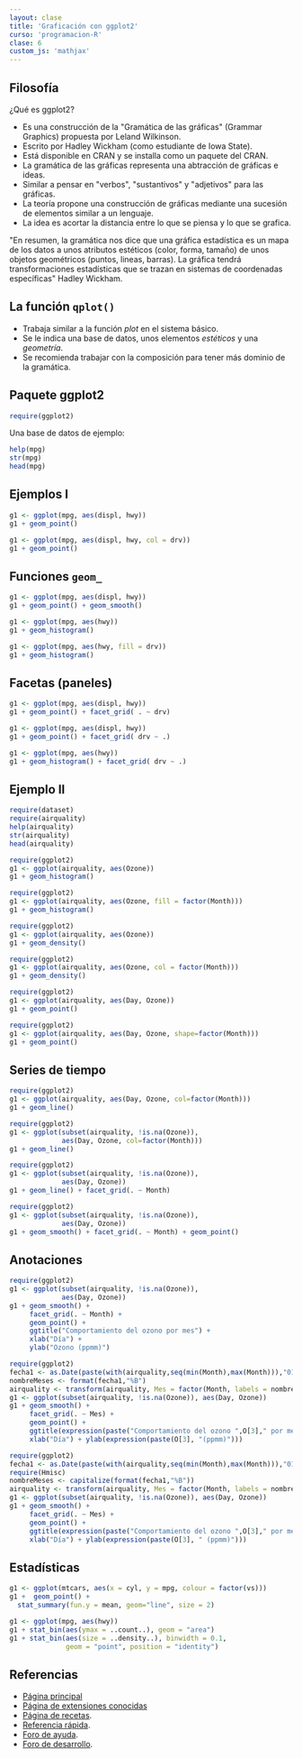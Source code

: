```yaml
---
layout: clase
title: 'Graficación con ggplot2'
curso: 'programacion-R'
clase: 6
custom_js: 'mathjax'
---
```


## Filosofía
¿Qué es ggplot2?

- Es una construcción de la "Gramática de las gráficas" (Grammar Graphics) propuesta por Leland Wilkinson.
- Escrito por Hadley Wickham (como estudiante de Iowa State).
- Está disponible en CRAN y se installa como un paquete del CRAN.
- La gramática de las gráficas representa una abtracción de gráficas e ideas.
- Similar a pensar en "verbos", "sustantivos" y "adjetivos" para las gráficas.
- La teoría propone una construcción de gráficas mediante una sucesión de elementos similar a un lenguaje.
- La idea es acortar la distancia entre lo que se piensa y lo que se grafica.

"En resumen, la gramática nos dice que una gráfica estadística es un mapa de los datos a unos atributos estéticos (color, forma, tamaño) de unos objetos geométricos (puntos, lineas, barras). La gráfica tendrá transformaciones estadísticas que se trazan en sistemas de coordenadas específicas" Hadley Wickham.

## La función `qplot()`

- Trabaja similar a la función *plot* en el sistema básico.
- Se le indica una base de datos, unos elementos *estéticos* y
  una *geometría*.
- Se recomienda trabajar con la composición para tener más dominio de la gramática.

## Paquete ggplot2

```r
require(ggplot2)
```
Una base de datos de ejemplo:

```r
help(mpg)
str(mpg)
head(mpg)
```

## Ejemplos I
```r
g1 <- ggplot(mpg, aes(displ, hwy))
g1 + geom_point()
```

```r
g1 <- ggplot(mpg, aes(displ, hwy, col = drv))
g1 + geom_point()
```

## Funciones `geom_`

```r
g1 <- ggplot(mpg, aes(displ, hwy))
g1 + geom_point() + geom_smooth()
```

```r
g1 <- ggplot(mpg, aes(hwy))
g1 + geom_histogram()
```

```r
g1 <- ggplot(mpg, aes(hwy, fill = drv))
g1 + geom_histogram()
```

## Facetas (paneles)


```r
g1 <- ggplot(mpg, aes(displ, hwy))
g1 + geom_point() + facet_grid( . ~ drv)
```

```r
g1 <- ggplot(mpg, aes(displ, hwy))
g1 + geom_point() + facet_grid( drv ~ .)
```

```r
g1 <- ggplot(mpg, aes(hwy))
g1 + geom_histogram() + facet_grid( drv ~ .)
```

## Ejemplo II

```r
require(dataset)
require(airquality)
help(airquality)
str(airquality)
head(airquality)
```

```r
require(ggplot2)
g1 <- ggplot(airquality, aes(Ozone))
g1 + geom_histogram()
```


```r
require(ggplot2)
g1 <- ggplot(airquality, aes(Ozone, fill = factor(Month)))
g1 + geom_histogram()
```

```r
require(ggplot2)
g1 <- ggplot(airquality, aes(Ozone))
g1 + geom_density()
```

```r
require(ggplot2)
g1 <- ggplot(airquality, aes(Ozone, col = factor(Month)))
g1 + geom_density()
```

```r
require(ggplot2)
g1 <- ggplot(airquality, aes(Day, Ozone))
g1 + geom_point()
```

```r
require(ggplot2)
g1 <- ggplot(airquality, aes(Day, Ozone, shape=factor(Month)))
g1 + geom_point()
```

## Series de tiempo

```r
require(ggplot2)
g1 <- ggplot(airquality, aes(Day, Ozone, col=factor(Month)))
g1 + geom_line()
```

```r
require(ggplot2)
g1 <- ggplot(subset(airquality, !is.na(Ozone)),
             aes(Day, Ozone, col=factor(Month)))
g1 + geom_line()
```

```r
require(ggplot2)
g1 <- ggplot(subset(airquality, !is.na(Ozone)),
             aes(Day, Ozone))
g1 + geom_line() + facet_grid(. ~ Month)
```


```r
require(ggplot2)
g1 <- ggplot(subset(airquality, !is.na(Ozone)),
             aes(Day, Ozone))
g1 + geom_smooth() + facet_grid(. ~ Month) + geom_point()
```

## Anotaciones


```r
require(ggplot2)
g1 <- ggplot(subset(airquality, !is.na(Ozone)),
             aes(Day, Ozone))
g1 + geom_smooth() +
     facet_grid(. ~ Month) +
     geom_point() +
     ggtitle("Comportamiento del ozono por mes") +
     xlab("Día") +
     ylab("Ozono (ppmm)")
```


```r
require(ggplot2)
fecha1 <- as.Date(paste(with(airquality,seq(min(Month),max(Month))),"01"), format = "%m%d")
nombreMeses <- format(fecha1,"%B")
airquality <- transform(airquality, Mes = factor(Month, labels = nombreMeses))
g1 <- ggplot(subset(airquality, !is.na(Ozone)), aes(Day, Ozone))
g1 + geom_smooth() +
     facet_grid(. ~ Mes) +
     geom_point() +
     ggtitle(expression(paste("Comportamiento del ozono ",O[3]," por mes"))) +
     xlab("Día") + ylab(expression(paste(O[3], "(ppmm)")))
```


```r
require(ggplot2)
fecha1 <- as.Date(paste(with(airquality,seq(min(Month),max(Month))),"01"), format = "%m%d")
require(Hmisc)
nombreMeses <- capitalize(format(fecha1,"%B"))
airquality <- transform(airquality, Mes = factor(Month, labels = nombreMeses))
g1 <- ggplot(subset(airquality, !is.na(Ozone)), aes(Day, Ozone))
g1 + geom_smooth() +
     facet_grid(. ~ Mes) +
     geom_point() +
     ggtitle(expression(paste("Comportamiento del ozono ",O[3]," por mes"))) +
     xlab("Día") + ylab(expression(paste(O[3], " (ppmm)")))
```
## Estadísticas

```r
g1 <- ggplot(mtcars, aes(x = cyl, y = mpg, colour = factor(vs)))
g1 +  geom_point() +
  stat_summary(fun.y = mean, geom="line", size = 2)
```

```r
g1 <- ggplot(mpg, aes(hwy))
g1 + stat_bin(aes(ymax = ..count..), geom = "area")
g1 + stat_bin(aes(size = ..density..), binwidth = 0.1,
              geom = "point", position = "identity")
```

## Referencias

- [Página principal](https://ggplot2.tidyverse.org/)
- [Página de extensiones conocidas](https://exts.ggplot2.tidyverse.org/gallery/)
- [Página de recetas](http://www.cookbook-r.com/Graphs/).
- [Referencia rápida](http://sape.inf.usi.ch/quick-reference/ggplot2).
- [Foro de ayuda](http://groups.google.com/group/ggplot2).
- [Foro de desarrollo](http://github.com/hadley/ggplot2).
